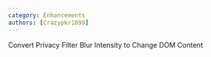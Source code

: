 ```yaml
---
category: Enhancements
authors: [Crazypkr1099]
---
```


Convert Privacy Filter Blur Intensity to Change DOM Content
